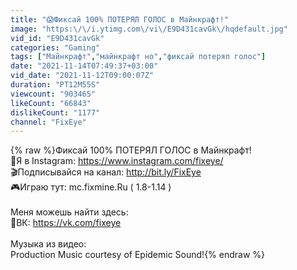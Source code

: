 ```yaml
---
title: "😱Фиксай 100% ПОТЕРЯЛ ГОЛОС в Майнкрафт!"
image: "https:\/\/i.ytimg.com\/vi\/E9D431cavGk\/hqdefault.jpg"
vid_id: "E9D431cavGk"
categories: "Gaming"
tags: ["Майнкрафт","майнкрафт но","фиксай потерял голос"]
date: "2021-11-14T07:49:37+03:00"
vid_date: "2021-11-12T09:00:07Z"
duration: "PT12M55S"
viewcount: "903465"
likeCount: "66843"
dislikeCount: "1177"
channel: "FixEye"
---
```

{% raw %}Фиксай 100% ПОТЕРЯЛ ГОЛОС в Майнкрафт!<br />🌟Я в Instagram: <a rel="nofollow" target="blank" href="https://www.instagram.com/fixeye/">https://www.instagram.com/fixeye/</a><br />🎬Подписывайся на канал: <a rel="nofollow" target="blank" href="http://bit.ly/FixEye">http://bit.ly/FixEye</a> <br />🎮Играю тут: mc.fixmine.Ru ( 1.8-1.14 )<br /><br />Меня можешь найти здесь:<br />💬ВК: <a rel="nofollow" target="blank" href="https://vk.com/fixeye">https://vk.com/fixeye</a><br /><br />Музыка из видео: <br />Production Music courtesy of Epidemic Sound!{% endraw %}

